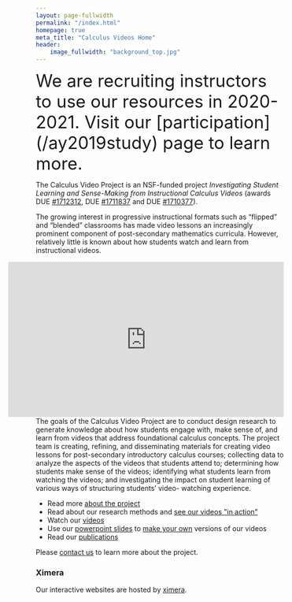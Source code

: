 ```yaml
---
layout: page-fullwidth
permalink: "/index.html"
homepage: true
meta_title: "Calculus Videos Home"
header:
    image_fullwidth: "background_top.jpg"
---
```

<span style="font-size:2.5em;">
We are recruiting instructors to use our resources in 2020-2021. Visit our [participation](/ay2019study) page to learn more.
</span>

<p>The Calculus Video Project is an NSF-funded project <em>Investigating Student Learning and Sense-Making from Instructional Calculus Videos</em> (awards DUE <a href="https://www.nsf.gov/awardsearch/showAward?AWD_ID=1712312&HistoricalAwards=false">#1712312</a>, DUE <a href="https://nsf.gov/awardsearch/showAward?AWD_ID=1711837&HistoricalAwards=false">#1711837</a> and DUE <a href="https://nsf.gov/awardsearch/showAward?AWD_ID=1710377&HistoricalAwards=false">#1710377</a>).</p>

<div style="float: right; width: 0px; height: 100px"></div>
<div style="float: right; clear: right"><iframe width="560" height="315" src="https://www.youtube.com/embed/2ep0KWzY8WQ" frameborder="0" allow="accelerometer; autoplay; encrypted-media; gyroscope; picture-in-picture" allowfullscreen></iframe></div>

<p>The growing interest in progressive instructional formats such as “flipped” and “blended” classrooms has made video lessons an increasingly prominent component of post-secondary mathematics curricula. However, relatively little is known about how students watch and learn from instructional videos.</p>



<p>The goals of the Calculus Video Project are to conduct design research to generate knowledge about how students engage with, make sense of, and learn from videos that address foundational calculus concepts. The project team is creating, refining, and disseminating materials for creating video lessons for post-secondary introductory calculus courses; collecting data to analyze the aspects of the videos that students attend to; determining how students make sense of the videos; identifying what students learn from watching the videos; and investigating the impact on student learning of various ways of structuring students’ video- watching experience.</p>


* Read more [about the project](/info)
* Read about our research methods and [see our videos "in action"](/sample)
* Watch our [videos](/videos)
* Use our [powerpoint slides](/slides) to [make your own](makeyourown) versions of our videos
* Read our [publications](/publications)


Please [contact us](/team/) to learn more about the project.

### Ximera
Our interactive websites are hosted by [ximera](http://ximera.osu.edu).